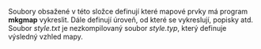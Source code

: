 Soubory obsažené v této složce definují které mapové prvky má program **mkgmap** vykreslit. Dále definují úroveň, od které se vykreslují, popisky atd.  
Soubor *style.txt* je nezkompilovaný soubor *style.typ*, který definuje výsledný vzhled mapy.